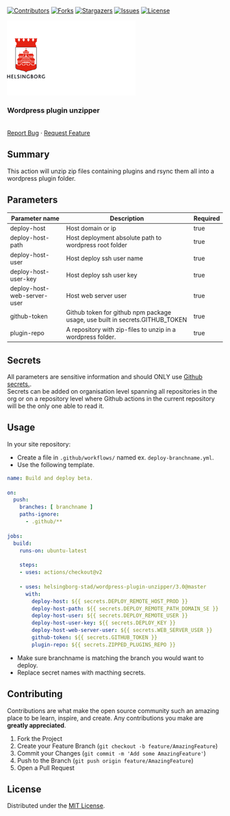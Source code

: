 <!-- SHIELDS -->
[![Contributors][contributors-shield]][contributors-url]
[![Forks][forks-shield]][forks-url]
[![Stargazers][stars-shield]][stars-url]
[![Issues][issues-shield]][issues-url]
[![License][license-shield]][license-url]

<p>
  <a href="https://github.com/helsingborg-stad/wordpress-plugin-unzipper">
    <img src="docs/images/hbg-github-logo-combo.png" alt="Logo" width="300">
  </a>
</p>
<h3>Wordpress plugin unzipper</h3>
<p>
  <br />
  <a href="https://github.com/helsingborg-stad/wordpress-plugin-unzipper/issues">Report Bug</a>
  ·
  <a href="https://github.com/helsingborg-stad/wordpress-plugin-unzipper/issues">Request Feature</a>
</p>

## Summary
This action will unzip zip files containing plugins and rsync them all into a wordpress plugin folder.

## Parameters

| Parameter name              | Description                                                                  | Required |
|-----------------------------|------------------------------------------------------------------------------|----------|
| deploy-host                 | Host domain or ip                                                            | true     |
| deploy-host-path            | Host deployment absolute path to wordpress root folder                       | true     |
| deploy-host-user            | Host deploy ssh user name                                                    | true     |
| deploy-host-user-key        | Host deploy ssh user key                                                     | true     |
| deploy-host-web-server-user | Host web server user                                                         | true     |
| github-token                | Github token for github npm package usage, use built in secrets.GITHUB_TOKEN | true     |
| plugin-repo                 | A repository with zip-files to unzip in a wordpress folder.                  | true     |



## Secrets
All parameters are sensitive information and should ONLY use [Github secrets.](https://docs.github.com/en/actions/security-guides/encrypted-secrets).  
Secrets can be added on organisation level spanning all repositories in the org or on a repository level where Github actions in the current repository will be the only one able to read it.

## Usage
In your site repository:
- Create a file in `.github/workflows/` named ex. `deploy-branchname.yml`.
- Use the following template.
```yaml
name: Build and deploy beta.

on:
  push:
    branches: [ branchname ]
    paths-ignore:
      - .github/**

jobs:
  build:
    runs-on: ubuntu-latest

    steps:
    - uses: actions/checkout@v2

    - uses: helsingborg-stad/wordpress-plugin-unzipper/3.0@master
      with:
        deploy-host: ${{ secrets.DEPLOY_REMOTE_HOST_PROD }}
        deploy-host-path: ${{ secrets.DEPLOY_REMOTE_PATH_DOMAIN_SE }}
        deploy-host-user: ${{ secrets.DEPLOY_REMOTE_USER }}
        deploy-host-user-key: ${{ secrets.DEPLOY_KEY }}
        deploy-host-web-server-user: ${{ secrets.WEB_SERVER_USER }}
        github-token: ${{ secrets.GITHUB_TOKEN }}
        plugin-repo: ${{ secrets.ZIPPED_PLUGINS_REPO }}
  ```
- Make sure branchname is matching the branch you would want to deploy.
- Replace secret names with macthing secrets.



## Contributing

Contributions are what make the open source community such an amazing place to be learn, inspire, and create. Any contributions you make are **greatly appreciated**.

1. Fork the Project
2. Create your Feature Branch (`git checkout -b feature/AmazingFeature`)
3. Commit your Changes (`git commit -m 'Add some AmazingFeature'`)
4. Push to the Branch (`git push origin feature/AmazingFeature`)
5. Open a Pull Request



## License

Distributed under the [MIT License][license-url].


<!-- MARKDOWN LINKS & IMAGES -->
<!-- https://www.markdownguide.org/basic-syntax/#reference-style-links -->
[contributors-shield]: https://img.shields.io/github/contributors/helsingborg-stad/wordpress-plugin-unzipper.svg?style=flat-square
[contributors-url]: https://github.com/helsingborg-stad/wordpress-plugin-unzipper/graphs/contributors
[forks-shield]: https://img.shields.io/github/forks/helsingborg-stad/wordpress-plugin-unzipper.svg?style=flat-square
[forks-url]: https://github.com/helsingborg-stad/wordpress-plugin-unzipper/network/members
[stars-shield]: https://img.shields.io/github/stars/helsingborg-stad/wordpress-plugin-unzipper.svg?style=flat-square
[stars-url]: https://github.com/helsingborg-stad/wordpress-plugin-unzipper/stargazers
[issues-shield]: https://img.shields.io/github/issues/helsingborg-stad/wordpress-plugin-unzipper.svg?style=flat-square
[issues-url]: https://github.com/helsingborg-stad/wordpress-plugin-unzipper/issues
[license-shield]: https://img.shields.io/github/license/helsingborg-stad/wordpress-plugin-unzipper.svg?style=flat-square
[license-url]: https://raw.githubusercontent.com/helsingborg-stad/wordpress-plugin-unzipper/master/LICENSE
